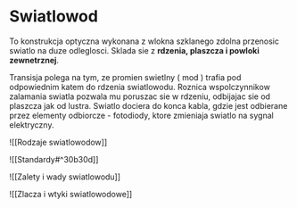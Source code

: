 # Swiatlowod
To konstrukcja optyczna wykonana z wlokna szklanego zdolna przenosic swiatlo na duze odleglosci.
Sklada sie z <b>rdzenia, plaszcza i powloki zewnetrznej</b>.

Transisja polega na tym, ze promien swietlny ( mod ) trafia pod odpowiednim katem do rdzenia swiatlowodu. Roznica wspolczynnikow zalamania swiatla pozwala mu poruszac sie w rdzeniu, odbijajac sie od plaszcza jak od lustra.
Swiatlo dociera do konca kabla, gdzie jest odbierane przez elementy odbiorcze - fotodiody, ktore zmieniaja swiatlo na sygnal elektryczny.

![[Rodzaje swiatlowodow]]

![[Standardy#^30b30d]]

![[Zalety i wady swiatlowodu]]

![[Zlacza i wtyki swiatlowodowe]]
